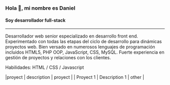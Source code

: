 ### Hola 👋, mi nombre es Daniel
#### Soy desarrollador full-stack


___

Desarrollador web senior especializado en desarrollo front end.
Experimentado con todas las etapas del ciclo de desarrollo para dinámicas
proyectos web. Bien versado en numerosos lenguajes de programación
incluidos HTML5, PHP OOP, JavaScript, CSS, MySQL. Fuerte
experiencia en gestión de proyectos y relaciones con los clientes. 

Habilidades: HTML / CSS / Javascript

|proyect | description | proyect |
| Proyect 1 | Description 1 | other |
